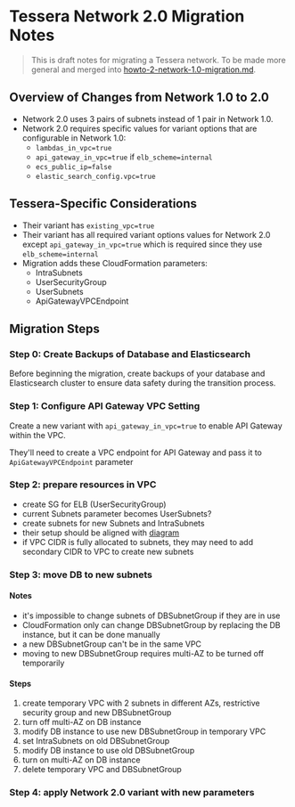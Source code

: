 # Tessera Network 2.0 Migration Notes

> This is draft notes for migrating a Tessera network. To be made more general and merged into [howto-2-network-1.0-migration.md](howto-2-network-1.0-migration.md).

## Overview of Changes from Network 1.0 to 2.0

- Network 2.0 uses 3 pairs of subnets instead of 1 pair in Network 1.0.
- Network 2.0 requires specific values for variant options that are configurable in Network 1.0:
  - `lambdas_in_vpc=true`
  - `api_gateway_in_vpc=true` if `elb_scheme=internal`
  - `ecs_public_ip=false`
  - `elastic_search_config.vpc=true`

## Tessera-Specific Considerations

- Their variant has `existing_vpc=true`
- Their variant has all required variant options values for Network 2.0 except `api_gateway_in_vpc=true` which is required since they use `elb_scheme=internal`
- Migration adds these CloudFormation parameters:
  - IntraSubnets
  - UserSecurityGroup
  - UserSubnets
  - ApiGatewayVPCEndpoint

## Migration Steps

### Step 0: Create Backups of Database and Elasticsearch

Before beginning the migration, create backups of your database and Elasticsearch cluster to ensure data safety during the transition process.

### Step 1: Configure API Gateway VPC Setting

Create a new variant with `api_gateway_in_vpc=true` to enable API Gateway within the VPC.

They'll need to create a VPC endpoint for API Gateway and pass it to `ApiGatewayVPCEndpoint` parameter

### Step 2: prepare resources in VPC

- create SG for ELB (UserSecurityGroup)
- current Subnets parameter becomes UserSubnets?
- create subnets for new Subnets and IntraSubnets
- their setup should be aligned with [diagram](https://docs.quilt.bio/architecture#enterprise-architecture)
- if VPC CIDR is fully allocated to subnets, they may need to add secondary CIDR to VPC to create new subnets

### Step 3: move DB to new subnets

#### Notes

- it's impossible to change subnets of DBSubnetGroup if they are in use
- CloudFormation only can change DBSubnetGroup by replacing the DB instance, but it can be done manually
- a new DBSubnetGroup can't be in the same VPC
- moving to new DBSubnetGroup requires multi-AZ to be turned off temporarily

#### Steps

1. create temporary VPC with 2 subnets in different AZs, restrictive security group and new DBSubnetGroup
2. turn off multi-AZ on DB instance
3. modify DB instance to use new DBSubnetGroup in temporary VPC
4. set IntraSubnets on old DBSubnetGroup
5. modify DB instance to use old DBSubnetGroup
6. turn on multi-AZ on DB instance
7. delete temporary VPC and DBSubnetGroup

### Step 4: apply Network 2.0 variant with new parameters
